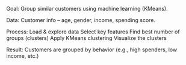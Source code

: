 Goal: Group similar customers using machine learning (KMeans).

Data: Customer info – age, gender, income, spending score.

Process:
Load & explore data
Select key features
Find best number of groups (clusters)
Apply KMeans clustering
Visualize the clusters

Result: Customers are grouped by behavior (e.g., high spenders, low income, etc.)

